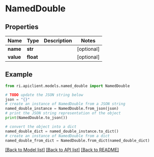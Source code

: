 # NamedDouble


## Properties

Name | Type | Description | Notes
------------ | ------------- | ------------- | -------------
**name** | **str** |  | [optional] 
**value** | **float** |  | [optional] 

## Example

```python
from ri.apiclient.models.named_double import NamedDouble

# TODO update the JSON string below
json = "{}"
# create an instance of NamedDouble from a JSON string
named_double_instance = NamedDouble.from_json(json)
# print the JSON string representation of the object
print(NamedDouble.to_json())

# convert the object into a dict
named_double_dict = named_double_instance.to_dict()
# create an instance of NamedDouble from a dict
named_double_from_dict = NamedDouble.from_dict(named_double_dict)
```
[[Back to Model list]](../README.md#documentation-for-models) [[Back to API list]](../README.md#documentation-for-api-endpoints) [[Back to README]](../README.md)

